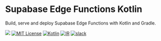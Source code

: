# Supabase Edge Functions Kotlin

Build, serve and deploy Supabase Edge Functions with Kotlin and Gradle.

![](https://img.shields.io/badge/Status-experimental-orange)
[![MIT License](https://img.shields.io/badge/License-MIT-green.svg)](https://choosealicense.com/licenses/mit/)
[![Kotlin](https://img.shields.io/badge/kotlin-2.0.0-blue.svg?logo=kotlin)](http://kotlinlang.org)
[![IR](https://img.shields.io/badge/Kotlin%2FJS-IR_only-yellow)](https://kotl.in/jsirsupported)
[![slack](https://img.shields.io/badge/slack-%23supabase--kt-purple.svg?logo=slack)](https://kotlinlang.slack.com/archives/C06QXPC7064)